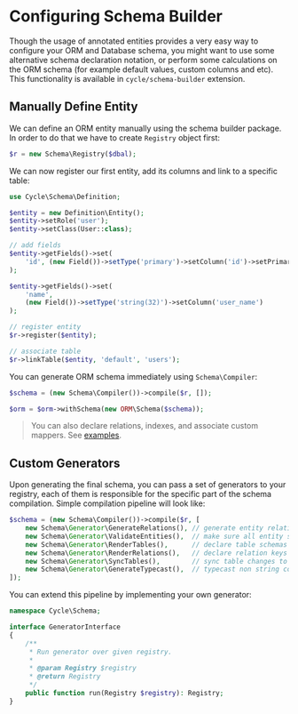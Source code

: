 # Configuring Schema Builder
Though the usage of annotated entities provides a very easy way to configure your ORM and Database schema, you might want to use some alternative
schema declaration notation, or perform some calculations on the ORM schema (for example default values, custom columns and etc). This functionality is available in `cycle/schema-builder` extension.

## Manually Define Entity
We can define an ORM entity manually using the schema builder package. In order to do that we have to create `Registry` object first:

```php
$r = new Schema\Registry($dbal);
```

We can now register our first entity, add its columns and link to a specific table:

```php
use Cycle\Schema\Definition;

$entity = new Definition\Entity();
$entity->setRole('user');
$entity->setClass(User::class);

// add fields
$entity->getFields()->set(
    'id', (new Field())->setType('primary')->setColumn('id')->setPrimary(true)
);

$entity->getFields()->set(
    'name',
    (new Field())->setType('string(32)')->setColumn('user_name')
);

// register entity
$r->register($entity);

// associate table
$r->linkTable($entity, 'default', 'users');
```

You can generate ORM schema immediately using `Schema\Compiler`:

```php
$schema = (new Schema\Compiler())->compile($r, []);

$orm = $orm->withSchema(new ORM\Schema($schema));
```

> You can also declare relations, indexes, and associate custom mappers. See [examples](https://github.com/cycle/schema-builder/tree/master/tests/Schema).

## Custom Generators
Upon generating the final schema, you can pass a set of generators to your registry, each of them is responsible for the specific part of the schema compilation. Simple compilation pipeline will look like:

```php
$schema = (new Schema\Compiler())->compile($r, [
    new Schema\Generator\GenerateRelations(), // generate entity relations
    new Schema\Generator\ValidateEntities(),  // make sure all entity schemas are correct
    new Schema\Generator\RenderTables(),      // declare table schemas
    new Schema\Generator\RenderRelations(),   // declare relation keys and indexes
    new Schema\Generator\SyncTables(),        // sync table changes to database
    new Schema\Generator\GenerateTypecast(),  // typecast non string columns
]);
```

You can extend this pipeline by implementing your own generator:

```php
namespace Cycle\Schema;

interface GeneratorInterface
{
    /**
     * Run generator over given registry.
     *
     * @param Registry $registry
     * @return Registry
     */
    public function run(Registry $registry): Registry;
}
```
